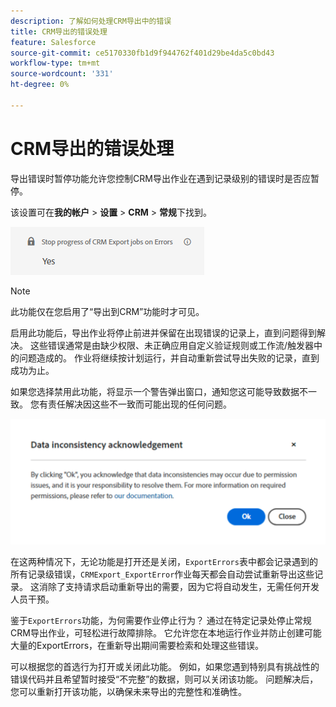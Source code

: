 ```yaml
---
description: 了解如何处理CRM导出中的错误
title: CRM导出的错误处理
feature: Salesforce
source-git-commit: ce5170330fb1d9f944762f401d29be4da5c0bd43
workflow-type: tm+mt
source-wordcount: '331'
ht-degree: 0%

---
```


# CRM导出的错误处理

导出错误时暂停功能允许您控制CRM导出作业在遇到记录级别的错误时是否应暂停。

该设置可在&#x200B;**我的帐户** > **设置** > **CRM** > **常规**&#x200B;下找到。

![导出错误时暂停](assets/stop-progress.png)

>[!NOTE]
>
>此功能仅在您启用了“导出到CRM”功能时才可见。

启用此功能后，导出作业将停止前进并保留在出现错误的记录上，直到问题得到解决。 这些错误通常是由缺少权限、未正确应用自定义验证规则或工作流/触发器中的问题造成的。 作业将继续按计划运行，并自动重新尝试导出失败的记录，直到成功为止。

如果您选择禁用此功能，将显示一个警告弹出窗口，通知您这可能导致数据不一致。 您有责任解决因这些不一致而可能出现的任何问题。

![数据不一致警告](assets/data-inconsistency.png)

在这两种情况下，无论功能是打开还是关闭，`ExportErrors`表中都会记录遇到的所有记录级错误，`CRMExport_ExportError`作业每天都会自动尝试重新导出这些记录。 这消除了支持请求启动重新导出的需要，因为它将自动发生，无需任何开发人员干预。

鉴于`ExportErrors`功能，为何需要作业停止行为？ 通过在特定记录处停止常规CRM导出作业，可轻松进行故障排除。 它允许您在本地运行作业并防止创建可能大量的ExportErrors，在重新导出期间需要检索和处理这些错误。

可以根据您的首选行为打开或关闭此功能。 例如，如果您遇到特别具有挑战性的错误代码并且希望暂时接受“不完整”的数据，则可以关闭该功能。 问题解决后，您可以重新打开该功能，以确保未来导出的完整性和准确性。
